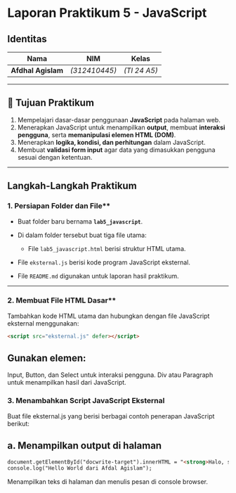 #  Laporan Praktikum 5 - JavaScript

##  Identitas
| Nama | NIM | Kelas |
|------|-----|--------|
| **Afdhal Agislam** | *(312410445)* | *(TI 24 A5)* |

---

## 🎯 Tujuan Praktikum
1. Mempelajari dasar-dasar penggunaan **JavaScript** pada halaman web.  
2. Menerapkan JavaScript untuk menampilkan **output**, membuat **interaksi pengguna**, serta **memanipulasi elemen HTML (DOM)**.  
3. Menerapkan **logika, kondisi, dan perhitungan** dalam JavaScript.  
4. Membuat **validasi form input** agar data yang dimasukkan pengguna sesuai dengan ketentuan.

---

##  Langkah-Langkah Praktikum

### 1. Persiapan Folder dan File**
- Buat folder baru bernama **`lab5_javascript`**.  
- Di dalam folder tersebut buat tiga file utama:

  - File `lab5_javascript.html` berisi struktur HTML utama.  
- File `eksternal.js` berisi kode program JavaScript eksternal.  
- File `README.md` digunakan untuk laporan hasil praktikum.

---

### 2. Membuat File HTML Dasar**
Tambahkan kode HTML utama dan hubungkan dengan file JavaScript eksternal menggunakan:
```html
<script src="eksternal.js" defer></script>
```
## Gunakan elemen:

Input, Button, dan Select untuk interaksi pengguna.
Div atau Paragraph untuk menampilkan hasil dari JavaScript.

### 3. Menambahkan Script JavaScript Eksternal
Buat file eksternal.js yang berisi berbagai contoh penerapan JavaScript berikut:

## a. Menampilkan output di halaman
```html
document.getElementById("docwrite-target").innerHTML = "<strong>Halo, saya Afdal Agislam!</strong>";
console.log("Hello World dari Afdal Agislam");
```
Menampilkan teks di halaman dan menulis pesan di console browser.
